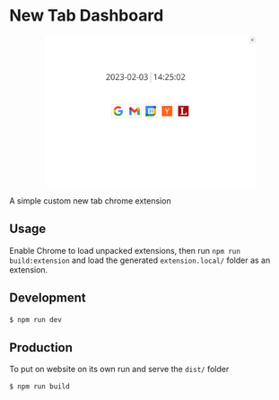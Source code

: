 # New Tab Dashboard

<p align="center">
<img src="https://github.com/aziis98/dashboard-2/raw/screenshots/screenshot-1.png" width="75%" alt="screenshot-1">
</p>

A simple custom new tab chrome extension

## Usage

Enable Chrome to load unpacked extensions, then run `npm run build:extension` and load the generated `extension.local/` folder as an extension.

## Development 

```bash shell
$ npm run dev
```

## Production 

To put on website on its own run and serve the `dist/` folder

```bash shell
$ npm run build
```
